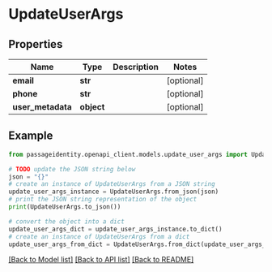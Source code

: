 # UpdateUserArgs


## Properties

Name | Type | Description | Notes
------------ | ------------- | ------------- | -------------
**email** | **str** |  | [optional] 
**phone** | **str** |  | [optional] 
**user_metadata** | **object** |  | [optional] 

## Example

```python
from passageidentity.openapi_client.models.update_user_args import UpdateUserArgs

# TODO update the JSON string below
json = "{}"
# create an instance of UpdateUserArgs from a JSON string
update_user_args_instance = UpdateUserArgs.from_json(json)
# print the JSON string representation of the object
print(UpdateUserArgs.to_json())

# convert the object into a dict
update_user_args_dict = update_user_args_instance.to_dict()
# create an instance of UpdateUserArgs from a dict
update_user_args_from_dict = UpdateUserArgs.from_dict(update_user_args_dict)
```
[[Back to Model list]](../README.md#documentation-for-models) [[Back to API list]](../README.md#documentation-for-api-endpoints) [[Back to README]](../README.md)


